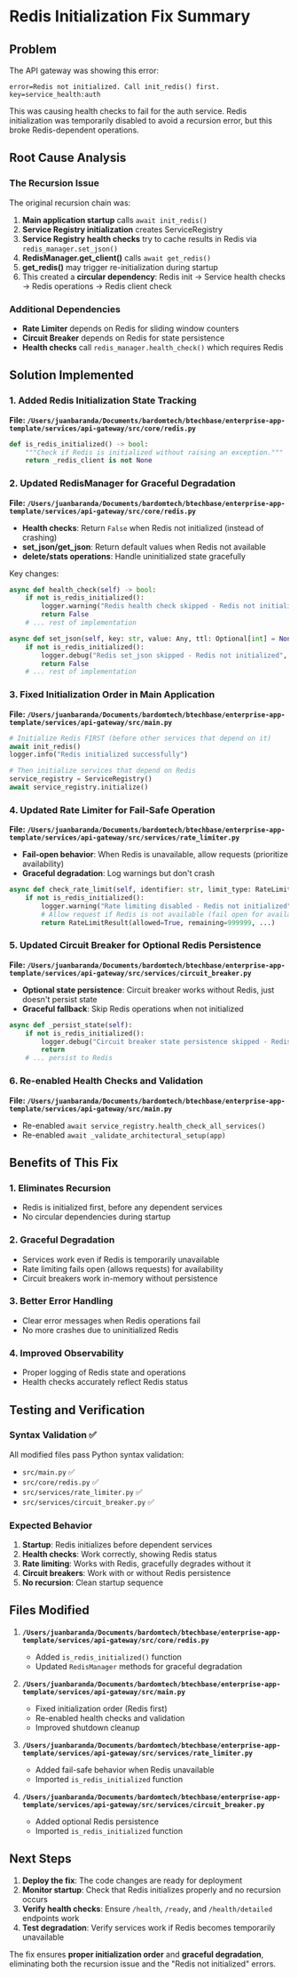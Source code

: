 # Redis Initialization Fix Summary

## Problem
The API gateway was showing this error:
```
error=Redis not initialized. Call init_redis() first. key=service_health:auth
```

This was causing health checks to fail for the auth service. Redis initialization was temporarily disabled to avoid a recursion error, but this broke Redis-dependent operations.

## Root Cause Analysis

### The Recursion Issue
The original recursion chain was:
1. **Main application startup** calls `await init_redis()`
2. **Service Registry initialization** creates ServiceRegistry 
3. **Service Registry health checks** try to cache results in Redis via `redis_manager.set_json()`
4. **RedisManager.get_client()** calls `await get_redis()`
5. **get_redis()** may trigger re-initialization during startup
6. This created a **circular dependency**: Redis init → Service health checks → Redis operations → Redis client check

### Additional Dependencies
- **Rate Limiter** depends on Redis for sliding window counters
- **Circuit Breaker** depends on Redis for state persistence  
- **Health checks** call `redis_manager.health_check()` which requires Redis

## Solution Implemented

### 1. Added Redis Initialization State Tracking
**File: `/Users/juanbaranda/Documents/bardomtech/btechbase/enterprise-app-template/services/api-gateway/src/core/redis.py`**

```python
def is_redis_initialized() -> bool:
    """Check if Redis is initialized without raising an exception."""
    return _redis_client is not None
```

### 2. Updated RedisManager for Graceful Degradation
**File: `/Users/juanbaranda/Documents/bardomtech/btechbase/enterprise-app-template/services/api-gateway/src/core/redis.py`**

- **Health checks**: Return `False` when Redis not initialized (instead of crashing)
- **set_json/get_json**: Return default values when Redis not available
- **delete/stats operations**: Handle uninitialized state gracefully

Key changes:
```python
async def health_check(self) -> bool:
    if not is_redis_initialized():
        logger.warning("Redis health check skipped - Redis not initialized")
        return False
    # ... rest of implementation

async def set_json(self, key: str, value: Any, ttl: Optional[int] = None) -> bool:
    if not is_redis_initialized():
        logger.debug("Redis set_json skipped - Redis not initialized", key=key)
        return False
    # ... rest of implementation
```

### 3. Fixed Initialization Order in Main Application
**File: `/Users/juanbaranda/Documents/bardomtech/btechbase/enterprise-app-template/services/api-gateway/src/main.py`**

```python
# Initialize Redis FIRST (before other services that depend on it)
await init_redis()
logger.info("Redis initialized successfully")

# Then initialize services that depend on Redis
service_registry = ServiceRegistry()
await service_registry.initialize()
```

### 4. Updated Rate Limiter for Fail-Safe Operation
**File: `/Users/juanbaranda/Documents/bardomtech/btechbase/enterprise-app-template/services/api-gateway/src/services/rate_limiter.py`**

- **Fail-open behavior**: When Redis is unavailable, allow requests (prioritize availability)
- **Graceful degradation**: Log warnings but don't crash

```python
async def check_rate_limit(self, identifier: str, limit_type: RateLimitType, custom_limit: Optional[RateLimit] = None) -> RateLimitResult:
    if not is_redis_initialized():
        logger.warning("Rate limiting disabled - Redis not initialized")
        # Allow request if Redis is not available (fail open for availability)
        return RateLimitResult(allowed=True, remaining=999999, ...)
```

### 5. Updated Circuit Breaker for Optional Redis Persistence
**File: `/Users/juanbaranda/Documents/bardomtech/btechbase/enterprise-app-template/services/api-gateway/src/services/circuit_breaker.py`**

- **Optional state persistence**: Circuit breaker works without Redis, just doesn't persist state
- **Graceful fallback**: Skip Redis operations when not initialized

```python
async def _persist_state(self):
    if not is_redis_initialized():
        logger.debug("Circuit breaker state persistence skipped - Redis not initialized")
        return
    # ... persist to Redis
```

### 6. Re-enabled Health Checks and Validation
**File: `/Users/juanbaranda/Documents/bardomtech/btechbase/enterprise-app-template/services/api-gateway/src/main.py`**

- Re-enabled `await service_registry.health_check_all_services()`
- Re-enabled `await _validate_architectural_setup(app)`

## Benefits of This Fix

### 1. **Eliminates Recursion**
- Redis is initialized first, before any dependent services
- No circular dependencies during startup

### 2. **Graceful Degradation**
- Services work even if Redis is temporarily unavailable
- Rate limiting fails open (allows requests) for availability
- Circuit breakers work in-memory without persistence

### 3. **Better Error Handling**
- Clear error messages when Redis operations fail
- No more crashes due to uninitialized Redis

### 4. **Improved Observability**
- Proper logging of Redis state and operations
- Health checks accurately reflect Redis status

## Testing and Verification

### Syntax Validation ✅
All modified files pass Python syntax validation:
- `src/main.py` ✅
- `src/core/redis.py` ✅  
- `src/services/rate_limiter.py` ✅
- `src/services/circuit_breaker.py` ✅

### Expected Behavior
1. **Startup**: Redis initializes before dependent services
2. **Health checks**: Work correctly, showing Redis status
3. **Rate limiting**: Works with Redis, gracefully degrades without it
4. **Circuit breakers**: Work with or without Redis persistence
5. **No recursion**: Clean startup sequence

## Files Modified

1. **`/Users/juanbaranda/Documents/bardomtech/btechbase/enterprise-app-template/services/api-gateway/src/core/redis.py`**
   - Added `is_redis_initialized()` function
   - Updated `RedisManager` methods for graceful degradation

2. **`/Users/juanbaranda/Documents/bardomtech/btechbase/enterprise-app-template/services/api-gateway/src/main.py`**
   - Fixed initialization order (Redis first)
   - Re-enabled health checks and validation
   - Improved shutdown cleanup

3. **`/Users/juanbaranda/Documents/bardomtech/btechbase/enterprise-app-template/services/api-gateway/src/services/rate_limiter.py`**
   - Added fail-safe behavior when Redis unavailable
   - Imported `is_redis_initialized` function

4. **`/Users/juanbaranda/Documents/bardomtech/btechbase/enterprise-app-template/services/api-gateway/src/services/circuit_breaker.py`**
   - Added optional Redis persistence
   - Imported `is_redis_initialized` function

## Next Steps

1. **Deploy the fix**: The code changes are ready for deployment
2. **Monitor startup**: Check that Redis initializes properly and no recursion occurs
3. **Verify health checks**: Ensure `/health`, `/ready`, and `/health/detailed` endpoints work
4. **Test degradation**: Verify services work if Redis becomes temporarily unavailable

The fix ensures **proper initialization order** and **graceful degradation**, eliminating both the recursion issue and the "Redis not initialized" errors.